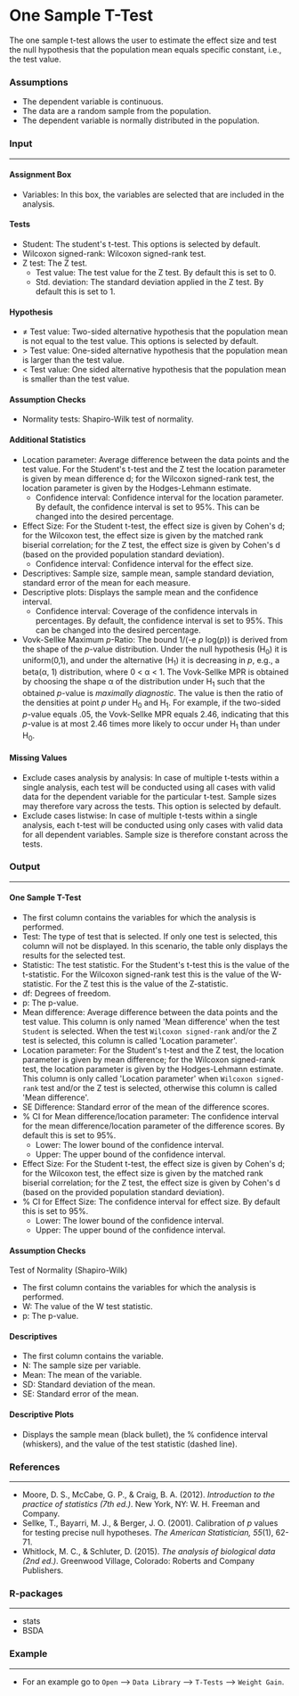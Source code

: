 One Sample T-Test
==========================

The one sample t-test allows the user to estimate the effect size and test the null hypothesis that the population mean equals specific constant, i.e., the test value. 

### Assumptions
- The dependent variable is continuous. 
- The data are a random sample from the population. 
- The dependent variable is normally distributed in the population. 

### Input 
-------
#### Assignment Box 
- Variables: In this box, the variables are selected that are included in the analysis. 

#### Tests  
- Student: The student's t-test. This options is selected by default. 
- Wilcoxon signed-rank: Wilcoxon signed-rank test. 
- Z test: The Z test. 
  - Test value: The test value for the Z test. By default this is set to 0. 
  - Std. deviation: The standard deviation applied in the Z test. By default this is set to 1. 

#### Hypothesis 
- &ne; Test value: Two-sided alternative hypothesis that the population mean is not equal to the test value. This options is selected by default. 
- &gt; Test value: One-sided alternative hypothesis that the population mean is larger than the test value. 
- &lt; Test value: One sided alternative hypothesis that the population mean is smaller than the test value. 

#### Assumption Checks 
- Normality tests: Shapiro-Wilk test of normality. 

#### Additional Statistics 
- Location parameter: Average difference between the data points and the test value. For the Student's t-test  and the Z test the location parameter is given by mean difference d; for the Wilcoxon signed-rank test, the location parameter is given by the Hodges-Lehmann estimate.
  - Confidence interval: Confidence interval for the location parameter. By default, the confidence interval is set to 95%. This can be changed into the desired percentage.
- Effect Size: For the Student t-test, the effect size is given by Cohen's d; for the Wilcoxon test, the effect size is given by the matched rank biserial correlation; for the Z test, the effect size is given by Cohen's d (based on the provided population standard deviation). 
  - Confidence interval: Confidence interval for the effect size. 
- Descriptives: Sample size, sample mean, sample standard deviation, standard error of the mean for each measure. 
- Descriptive plots: Displays the sample mean and the confidence interval. 
  - Confidence interval: Coverage of the confidence intervals in percentages. By default, the confidence interval is set to 95%. This can be changed into the desired percentage.
- Vovk-Sellke Maximum *p*-Ratio: The bound 1/(-e *p* log(*p*)) is derived from the shape of the *p*-value distribution. Under the null hypothesis (H<sub>0</sub>) it is uniform(0,1), and under the alternative (H<sub>1</sub>) it is decreasing in *p*, e.g., a beta(&#945;, 1) distribution, where 0 < &#945; < 1. The Vovk-Sellke MPR is obtained by choosing the shape &#945; of the distribution under H<sub>1</sub> such that the obtained *p*-value is *maximally diagnostic*. The value is then the ratio of the densities at point *p* under H<sub>0</sub> and H<sub>1</sub>. For example, if the two-sided *p*-value equals .05, the Vovk-Sellke MPR equals 2.46, indicating that this *p*-value is at most 2.46 times more likely to occur under H<sub>1</sub> than under H<sub>0</sub>.

#### Missing Values 
 - Exclude cases analysis by analysis: In case of multiple t-tests within a single analysis, each test will be conducted using all cases with valid data for the dependent variable for the particular t-test. Sample sizes may therefore vary across the tests. This option is selected by default. 
 - Exclude cases listwise: In case of multiple t-tests within a single analysis, each t-test will be conducted using only cases with valid data for all dependent variables. Sample size is therefore constant across the tests.

### Output
-------

#### One Sample T-Test 
- The first column contains the variables for which the analysis is performed.
- Test: The type of test that is selected. If only one test is selected, this column will not be displayed. In this scenario, the table only displays the results for the selected test. 
- Statistic: The test statistic. For the Student's t-test this is the value of the t-statistic. For the Wilcoxon signed-rank test this is the value of the W-statistic. For the Z test this is the value of the Z-statistic. 
- df: Degrees of freedom.
- p: The p-value.
- Mean difference: Average difference between the data points and the test value. This column is only named 'Mean difference' when the test `Student` is selected. When the test `Wilcoxon signed-rank` and/or the Z test is selected, this column is called 'Location parameter'. 
- Location parameter: For the Student's t-test and the Z test, the location parameter is given by mean difference; for the Wilcoxon signed-rank test, the location parameter is given by the Hodges-Lehmann estimate. This column is only called 'Location parameter' when `Wilcoxon signed-rank` test and/or the Z test is selected, otherwise this column is called 'Mean difference'. 
- SE Difference: Standard error of the mean of the difference scores. 
- % CI for Mean difference/location parameter: The confidence interval for the mean difference/location parameter of the difference scores. By default this is set to 95%. 
  - Lower: The lower bound of the confidence interval. 
  - Upper: The upper bound of the confidence interval. 
- Effect Size: For the Student t-test, the effect size is given by Cohen's d; for the Wilcoxon test, the effect size is given by the matched rank biserial correlation; for the Z test, the effect size is given by Cohen's d (based on the provided population standard deviation). 
- % CI for Effect Size: The confidence interval for effect size. By default this is set to 95%. 
    - Lower: The lower bound of the confidence interval. 
    - Upper: The upper bound of the confidence interval.

#### Assumption Checks 
Test of Normality (Shapiro-Wilk)
- The first column contains the variables for which the analysis is performed.
- W: The value of the W test statistic. 
- p: The p-value.

#### Descriptives 
- The first column contains the variable. 
- N: The sample size per variable. 
- Mean: The mean of the variable. 
- SD: Standard deviation of the mean. 
- SE: Standard error of the mean. 

#### Descriptive Plots
- Displays the sample mean (black bullet), the % confidence interval (whiskers), and the value of the test statistic (dashed line). 

### References
-------
- Moore, D. S., McCabe, G. P., & Craig, B. A. (2012). *Introduction to the practice of statistics (7th ed.)*. New York, NY: W. H. Freeman and Company.
- Sellke, T., Bayarri, M. J., & Berger, J. O. (2001). Calibration of *p* values for testing precise null hypotheses. *The American Statistician, 55*(1), 62-71.
- Whitlock, M. C., & Schluter, D. (2015). *The analysis of biological data (2nd ed.)*. Greenwood Village, Colorado: Roberts and Company Publishers.

### R-packages 
--- 
- stats 
- BSDA 

### Example 
--- 
- For an example go to `Open` --> `Data Library` --> `T-Tests` --> `Weight Gain`.  

